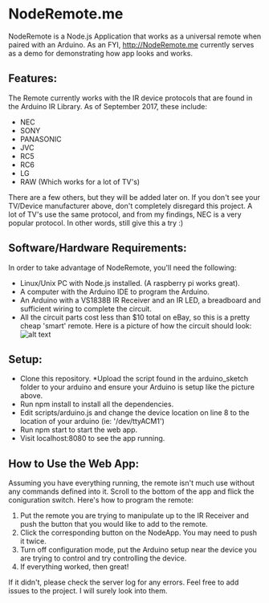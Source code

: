 # NodeRemote.me
NodeRemote is a Node.js Application that works as a universal remote when paired with an Arduino.
As an FYI, http://NodeRemote.me currently serves as a demo for demonstrating how app looks and works.


## Features:
The Remote currently works with the IR device protocols that are found in the Arduino IR Library.
As of September 2017, these include: 
* NEC
* SONY
* PANASONIC
* JVC
* RC5
* RC6
* LG
* RAW (Which works for a lot of TV's)

There are a few others, but they will be added later on.
If you don't see your TV/Device manufacturer above, don't completely disregard this project.
A lot of TV's use the same protocol, and from my findings, NEC is a very popular protocol.
In other words, still give this a try :)


## Software/Hardware Requirements:
In order to take advantage of NodeRemote, you'll need the following:
* Linux/Unix PC with Node.js installed. (A raspberry pi works great).
* A computer with the Arduino IDE to program the Arduino. 
* An Arduino with a VS1838B IR Receiver and an IR LED, a breadboard and sufficient wiring to complete the circuit.
* All the circuit parts cost less than $10 total on eBay, so this is a pretty cheap 'smart' remote.
Here is a picture of how the circuit should look:
![alt text](https://i.imgur.com/ATalEuD.jpg "Circuit Diagram")


## Setup:
* Clone this repository.
*Upload the script found in the arduino_sketch folder to your arduino and ensure your Arduino is setup like the picture above.
* Run npm install to install all the dependencies.
* Edit scripts/arduino.js and change the device location on line 8 to the location of your arduino (ie: '/dev/ttyACM1')
* Run npm start to start the web app.
* Visit localhost:8080 to see the app running. 


## How to Use the Web App:
Assuming you have everything running, the remote isn't much use without any commands defined into it. Scroll to the bottom of the app and flick the coniguration switch. Here's how to program the remote:
1. Put the remote you are trying to manipulate up to the IR Receiver and push the button that you would like to add to the remote. 
2. Click the corresponding button on the NodeApp. You may need to push it twice.
3. Turn off configuration mode, put the Arduino setup near the device you are trying to control and try controlling the device.
4. If everything worked, then great!

If it didn't, please check the server log for any errors. 
Feel free to add issues to the project. I will surely look into them. 
